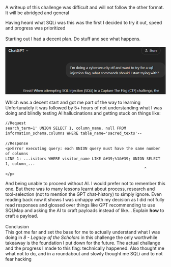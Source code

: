 A writeup of this challenge was difficult and will not follow the other format. It will be abridged and general

Having heard what SQLi was this was the first I decided to try it out, speed and progress was prioritized  
<br/>Starting out I had a decent plan. Do stuff and see what happens.  
<br/>![3ee66ffee072557431a320da60600e1b.png](../_resources/3ee66ffee072557431a320da60600e1b.png)

Which was a decent start and got me part of the way to learning  
Unfortunately it was followed by 5+ hours of not understanding what I was doing and blindly testing AI hallucinations and getting stuck on things like:

```
//Request
search_term=1' UNION SELECT 1, column_name, null FROM information_schema.columns WHERE table_name='sacred_texts'--

//Response
<p>Error executing query: each UNION query must have the same number of columns
LINE 1: ...isitors WHERE visitor_name LIKE &#39;%1&#39; UNION SELECT 1, column_...
                                                             ^
</p>
```

And being unable to proceed without AI. I would prefer not to remember this one. But there was to many lessons learnt about process, research and tool-selection (not to mention the GPT chat-history) to simply ignore. Even reading back now it shows I was unhappy with my decision as I did not fully read responses and glossed over things like GPT recommending to use SQLMap and asking the AI to craft payloads instead of like... Explain **how** to craft a payload.  
<br/>Conclusion  
This got me far and set the base for me to actually understand what I was doing in *8 - Legacy of the Scholars* in this challenge the only worthwhile takeaway is the foundation I put down for the future. The actual challange and the progress I made to this flag: technically happened. Also thought me what not to do, and in a roundabout and slowly thought me SQLi and to not fear hacking  
<br/>

